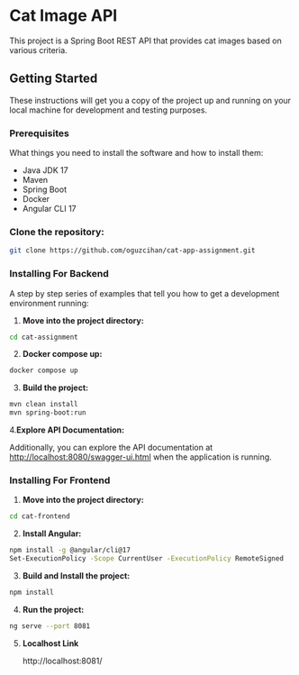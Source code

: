 # Cat Image API

This project is a Spring Boot REST API that provides cat images based on various criteria.

## Getting Started

These instructions will get you a copy of the project up and running on your local machine for development and testing purposes.

### Prerequisites

What things you need to install the software and how to install them:

- Java JDK 17
- Maven
- Spring Boot
- Docker
- Angular CLI 17

### Clone the repository:
```bash
git clone https://github.com/oguzcihan/cat-app-assignment.git
```

### Installing For Backend

A step by step series of examples that tell you how to get a development environment running:

1. **Move into the project directory:**
```bash
cd cat-assignment
```
2. **Docker compose up:**
```bash
docker compose up
```
3. **Build the project:**
```bash
mvn clean install
mvn spring-boot:run
```
4.**Explore API Documentation:**

Additionally, you can explore the API documentation at [http://localhost:8080/swagger-ui.html](http://localhost:8080/swagger-ui.html) when the application is running.



### Installing For Frontend

1. **Move into the project directory:**
```bash
cd cat-frontend
```
2. **Install Angular:**
```bash
npm install -g @angular/cli@17
Set-ExecutionPolicy -Scope CurrentUser -ExecutionPolicy RemoteSigned
```
3. **Build and Install the project:**
```bash
npm install
```
4. **Run the project:**
```bash
ng serve --port 8081
```
5. **Localhost Link**

   http://localhost:8081/



